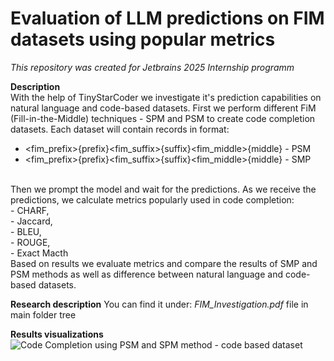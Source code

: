 # Evaluation of LLM predictions on FIM datasets using popular metrics

*This repository was created for Jetbrains 2025 Internship programm*

**Description**<br/>
With the help of TinyStarCoder we investigate it's prediction capabilities on natural language and code-based datasets.
First we perform different FiM (Fill-in-the-Middle) techniques - SPM and PSM to create code completion datasets.
Each dataset will contain records in format:
- <fim_prefix>{prefix}<fim_suffix>{suffix}<fim_middle>{middle} - PSM
- <fim_prefix>{prefix}<fim_suffix>{suffix}<fim_middle>{middle} - SMP
<br/>
Then we prompt the model and wait for the predictions.
As we receive the predictions, we calculate metrics popularly used in code completion:<br/>
- CHARF,<br/>
- Jaccard,<br/>
- BLEU,<br/>
- ROUGE,<br/>
- Exact Macth <br/>
Based on results we evaluate metrics and compare the results of SMP and PSM methods as well as difference between natural language and code-based datasets.


**Research description**
You can find it under: *FIM_Investigation.pdf* file in main folder tree

**Results visualizations**
![Code Completion using PSM and SPM method - code based dataset](code_completion_comparison.png)

